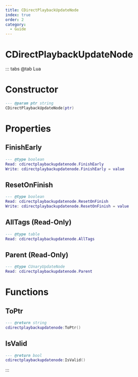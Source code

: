 ```yaml
---
title: CDirectPlaybackUpdateNode
index: true
order: 2
category:
  - Guide
---
```


# CDirectPlaybackUpdateNode

::: tabs
@tab Lua
# Constructor
```lua
--- @param ptr string
CDirectPlaybackUpdateNode(ptr)
```
# Properties
## FinishEarly 
```lua
--- @type boolean
Read: cdirectplaybackupdatenode.FinishEarly
Write: cdirectplaybackupdatenode.FinishEarly = value
```
## ResetOnFinish 
```lua
--- @type boolean
Read: cdirectplaybackupdatenode.ResetOnFinish
Write: cdirectplaybackupdatenode.ResetOnFinish = value
```
## AllTags (Read-Only)
```lua
--- @type table
Read: cdirectplaybackupdatenode.AllTags
```
## Parent (Read-Only)
```lua
--- @type CUnaryUpdateNode
Read: cdirectplaybackupdatenode.Parent
```
# Functions
## ToPtr
```lua
--- @return string
cdirectplaybackupdatenode:ToPtr()
```
## IsValid
```lua
--- @return bool
cdirectplaybackupdatenode:IsValid()
```

:::